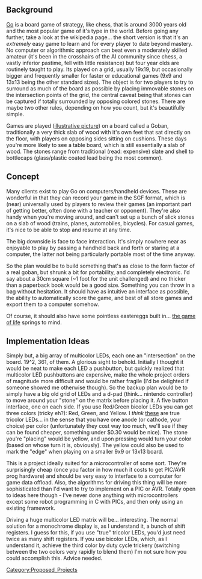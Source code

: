 ## Background

[Go](http://en.wikipedia.org/wiki/Go_(board_game)) is a board game of
strategy, like chess, that is around 3000 years old and the most popular
game of it's type in the world. Before going any further, take a look at
the wikipedia page... the short version is that it's an *extremely* easy
game to learn and for every player to date beyond mastery. No computer
or algorithmic approach can beat even a moderately skilled amateur (it's
been in the crosshairs of the AI community since chess, a vastly
inferior pastime, fell with little resistance) but four year olds are
routinely taught to play. Its played on a grid, usually 19x19, but
occasionally bigger and frequently smaller for faster or educational
games (9x9 and 13x13 being the other standard sizes). The object is for
two players to try to surround as much of the board as possible by
placing immovable stones on the intersection points of the grid, the
central caveat being that stones can be captured if totally surrounded
by opposing colored stones. There are maybe two other rules, depending
on how you count, but it's beautifully simple.

Games are played ([illustrative
picture](http://en.wikipedia.org/wiki/Image:Go-Equipment-Narrow-Black.png))
on a board called a Goban, traditionally a very thick slab of wood with
it's own feet that sat directly on the floor, with players on opposing
sides sitting on cushions. These days you're more likely to see a table
board, which is still essentially a slab of wood. The stones range from
traditional (read: expensive) slate and shell to bottlecaps
(glass/plastic coated lead being the most common).

## Concept

Many clients exist to play Go on computers/handheld devices. These are
wonderful in that they can record your game in the SGF format, which is
(near) universally used by players to review their games (an important
part of getting better, often done with a teacher or opponent). They're
also handy when you're moving around, and can't set up a bunch of slick
stones on a slab of wood (trains, planes, automobiles, bicycles). For
casual games, it's nice to be able to stop and resume at any time.

The big downside is face to face interaction. It's simply nowhere near
as enjoyable to play by passing a handheld back and forth or staring at
a computer, the latter not being particularly portable most of the time
anyway.

So the plan would be to build something that's as close to the form
factor of a real goban, but shrunk a bit for portability, and completely
electronic. I'd say about a 30cm square (\~1 foot for the unit
challenged) and no thicker than a paperback book would be a good size.
Something you can throw in a bag without hesitation. It should have as
intuitive an interface as possible, the ability to automatically score
the game, and best of all store games and export them to a computer
somehow.

Of course, it should also have some pointless eastereggs built in...
[the game of life](http://en.wikipedia.org/wiki/Conway%27s_game_of_life)
springs to mind.

## Implementation Ideas

Simply but, a big array of multicolor LEDs, each one an "intersection"
on the board. 19\^2, 361, of them. A glorious sight to behold. Initially
I thought it would be neat to make each LED a pushbutton, but quickly
realized that multicolor LED pushbuttons are expensive, make the whole
project orders of magnitude more difficult and would be rather fragile
(I'd be delighted if someone showed me otherwise though). So the backup
plan would be to simply have a big old grid of LEDs and a d-pad
(think... nintendo controller) to move around your "stone" on the matrix
before placing it. A five button interface, one on each side. If you use
Red/Green bicolor LEDs you can get three colors (tricky eh?): Red,
Green, and Yellow. I *think*
[these](http://www.superbrightleds.com/TriColor%20LED.htm) are true
tricolor LEDs... in the sense that you have one anode (or cathode, your
choice) per color (unfortunately they cost way too much, we'll see if
they can be found cheaper, something under \$0.30 would be nice). The
stone you're "placing" would be yellow, and upon pressing would turn
your color (based on whose turn it is, obviously). The yellow could also
be used to mark the "edge" when playing on a smaller 9x9 or 13x13 board.

This is a project ideally suited for a microcontroller of some sort.
They're surprisingly cheap (once you factor in how much it costs to get
PIC/AVR prog hardware) and should be very easy to interface to a
computer for game data offload. Also, the algorithms for driving this
thing will be more sophisticated than I'd want to try to implement on a
PIC or AVR. Totally open to ideas here though - I've never done anything
with microcontrollers except some robot programming in C with PICs, and
then only using an existing framework.

Driving a huge multicolor LED matrix will be... interesting. The normal
solution for a monochrome display is, as I understand it, a bunch of
shift registers. I guess for this, if you use "true" tricolor LEDs,
you'd just need twice as many shift registers. If you use bicolor LEDs,
which, as I understand it, achieve the third color by duty cycle
trickery (switching between the two colors very rapidly to blend them)
I'm not sure how you could accomplish this. Advice needed.

[Category:Proposed_Projects](Category:Proposed_Projects)
